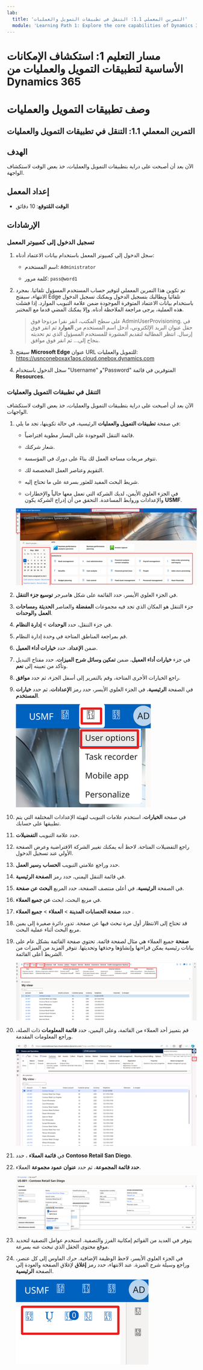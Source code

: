 ```yaml
---
lab:
  title: 'التمرين المعملي 1.1: التنقل في تطبيقات التمويل والعمليات'
  module: 'Learning Path 1: Explore the core capabilities of Dynamics 365 finance and operations apps'
---
```


# مسار التعليم 1: استكشاف الإمكانات الأساسية لتطبيقات التمويل والعمليات من Dynamics 365
# وصف تطبيقات التمويل والعمليات

## التمرين المعملي 1.1: التنقل في تطبيقات التمويل والعمليات

## الهدف

الآن بعد أن أصبحت على دراية بتطبيقات التمويل والعمليات، خذ بعض الوقت لاستكشاف الواجهة.

## إعداد المعمل

- **الوقت المُتوقع**: 10 دقائق

## الإرشادات

### تسجيل الدخول إلى كمبيوتر المعمل

1.  سجل الدخول إلى كمبيوتر المعمل باستخدام بيانات الاعتماد أدناه:

    - اسم المستخدم: `Administrator`

    - كلمة مرور: `pass@word1`

1.  تم تكوين هذا التمرين المعملي لتوفير حساب المستخدم المسؤول تلقائيا. بمجرد الانتهاء، سيفتح Edge تلقائيا ويطالبك بتسجيل الدخول ويمكنك تسجيل الدخول باستخدام بيانات الاعتماد المتوفرة الموجودة ضمن علامة التبويب الموارد. إذا فشلت هذه العملية، يرجى مراجعة الملاحظة أدناه. وإلا يمكنك المضي قدما مع المختبر. 

    >على سطح المكتب، انقر نقرا مزدوجا فوق AdminUserProvisioning.
في حقل عنوان البريد الإلكتروني، أدخل اسم المستخدم من **الموارد** ثم انقر فوق إرسال.
انتظر المطالبة لتقديم المشورة للمستخدم المسؤول الذي تم تحديثه بنجاح إلى... ثم انقر فوق موافق.   

1.  سيفتح **Microsoft Edge** عنوان URL للتمويل والعمليات: <https://usnconeboxax1aos.cloud.onebox.dynamics.com>

1.  سجل الدخول باستخدام "Username" و"Password" المتوفرين في قائمة **Resources**. 

### التنقل في تطبيقات التمويل والعمليات

الآن بعد أن أصبحت على دراية بتطبيقات التمويل والعمليات، خذ بعض الوقت لاستكشاف الواجهات.

1.  في صفحة **تطبيقات التمويل والعمليات** الرئيسية، في حالة تكوينها، تجد ما يلي:

    - قائمة التنقل الموجودة على اليسار مطوية افتراضياً.

    - شعار شركتك.

    - تتوفر مربعات مساحة العمل لك بناءً على دورك في المؤسسة.

    - التقويم وعناصر العمل المخصصة لك.

    - شريط البحث المفيد للعثور بسرعة على ما تحتاج إليه.

    - في الجزء العلوي الأيمن، لديك الشركة التي تعمل معها حالياً والإخطارات والإعدادات وروابط المساعدة. التحقق من أن إدراج الشركة يكون **USMF**.

    ![لقطة شاشة لصفحة Dynamics 365 Finance والعمليات الرئيسية مع تمييز المناطق.](./media/01-explore-the-core-capabilities-of-dynamics-365-finance-and-operations-apps-13.svg)
2.  في الجزء العلوي الأيسر، حدد القائمة على شكل هامبرجر **توسيع جزء التنقل**.

3.  جزء التنقل هو المكان الذي تجد فيه مجموعات **المفضلة** والعناصر **الحديثة** و**مساحات العمل** و**الوحدات**.

4.  في جزء التنقل، حدد **الوحدات** > **إدارة النظام**.

5.  قم بمراجعة المناطق المتاحة في وحدة إدارة النظام.

6.  ضمن **الإعداد**، حدد **خيارات أداء العميل**.

7.  في جزء **خيارات أداء العميل**، ضمن **تمكين وسائل شرح الميزات**، حدد مفتاح التبديل وتأكد من تعيينه إلى **نعم**.

8.  راجع الخيارات الأخرى المتاحة، وقم بالتمرير إلى أسفل الجزء، ثم حدد **موافق**.

9.  في الصفحة **الرئيسية**، في الجزء العلوي الأيسر، حدد رمز **الإعدادات**، ثم حدد **خيارات المستخدم**.

    ![لقطة شاشة لرمز الإعدادات وقائمة خيارات المستخدم المنسدلة.](./media/01-explore-the-core-capabilities-of-dynamics-365-finance-and-operations-apps-14.svg)

10. في صفحة **الخيارات**، استخدم علامات التبويب لتهيئة الإعدادات المختلفة التي يتم تطبيقها على حسابك.

11. حدد علامة التبويب **التفضيلات**.

12. راجع التفضيلات المتاحة. لاحظ أنه يمكنك تغيير الشركة الافتراضية وعرض الصفحة الأولي عند تسجيل الدخول.

13. حدد وراجع علامتي التبويب **الحساب** و**سير العمل**.

14. في قائمة التنقل اليمنى، حدد رمز **الصفحة الرئيسية**.

15. في الصفحة **الرئيسية**، في أعلى منتصف الصفحة، حدد المربع **البحث عن صفحة**.

16. في مربع البحث، ابحث **عن جميع العملاء**.

17. حدد **صفحة الحسابات المدينة** > **العملاء** > **جميع العملاء** . 

18. قد تحتاج إلى الانتظار أول مرة تبحث فيها عن صفحة. تدور دائرة صغيرة إلى يمين مربع البحث أثناء عملية البحث.

19. **صفحة** جميع العملاء هي مثال لصفحة قائمة. تحتوي صفحة القائمة بشكل عام على بيانات رئيسية يمكن قراءتها وإنشاؤها وحذفها وتحديثها. تتوفر المزيد من الميزات من الشريط أعلى القائمة.

    ![لقطة شاشة لقائمة جميع الموردين مع تمييز مزايا القائمة.](./media/01-explore-the-core-capabilities-of-dynamics-365-finance-and-operations-apps-15.svg)

20. قم بتمييز أحد العملاء من القائمة، وعلى اليمين، حدد **قائمة المعلومات** ذات الصلة، وراجع المعلومات المقدمة.

    ![لقطة شاشة لقائمة جميع الموردين مع تمييز مزايا القائمة.](./media/01-explore-the-core-capabilities-of-dynamics-365-finance-and-operations-apps-19.png)

21. في **قائمة العملاء** ، حدد **Contoso Retail San Diego**.

22. **حدد قائمة المجموعة**، ثم حدد **عنوان عمود مجموعة** العملاء.

    ![لقطة شاشة لمجموعة CUstomer ل ContosoRetail San Diego.](./media/01-explore-the-core-capabilities-of-dynamics-365-finance-and-operations-apps-16.svg)

23. يتوفر في العديد من القوائم إمكانية الفرز والتصفية. استخدم عوامل التصفية لتحديد موقع محتوى الحقل الذي تبحث عنه بسرعة.

24. في الجزء العلوي الأيسر، لاحظ الوظيفة الإضافية. حرك الماوس إلى كل عنصر، وراجع وسيلة شرح الميزة. عند الانتهاء، حدد رمز **إغلاق** لإغلاق الصفحة والعودة إلى الصفحة **الرئيسية**.

    ![لقطة شاشة للقائمة العلوية اليمنى لصفحة القائمة تعرض ميزات إضافية للاتصال بتطبيقات Power وتطبيقات Office وصفحة تحديث مرفقات المستندات وفتح في نافذة جديدة وأزرار الإغلاق.](./media/01-explore-the-core-capabilities-of-dynamics-365-finance-and-operations-apps-17.svg)



